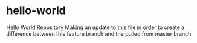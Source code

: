 # hello-world
Hello World Repository
Making an update to this file in order to create a difference between this feature branch and the pulled from master branch
